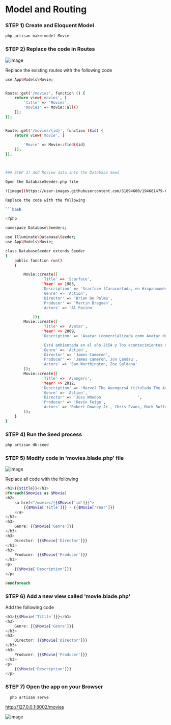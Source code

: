 # Model and Routing 

### STEP 1) Create and Eloquent Model

```bash
php artisan make:model Movie
```

### STEP 2) Replace the code in Routes 

![image](https://user-images.githubusercontent.com/31894600/193736454-0d6ddfa6-5f42-475e-b4dd-d9f584513bb2.png)

Replace the existing routes with the following code

```bash
use App\Models\Movie;


Route::get('/movies', function () {
    return view('movies', [
        'title' => 'Movies',
        'movies' => Movie::all()
    ]);
});


Route::get('/movies/{id}', function ($id) {
    return view('movie', [
        
        'Movie' => Movie::find($id)
    ]);
});



### STEP 3) Add Moview data into the Database Seed

Open the DatabaseSeeder.php file

![image](https://user-images.githubusercontent.com/31894600/194681479-64d91d9f-18fd-420c-81a4-2def27c380b8.png)

Replace the code with the following 

```bash

<?php

namespace Database\Seeders;

use Illuminate\Database\Seeder;
use App\Models\Movie;

class DatabaseSeeder extends Seeder
{
    public function run()
    {

        Movie::create([
                'Title' => 'Scarface',
                'Year' => 1983,
                'Description' => 'Scarface (Caracortada, en Hispanoamérica; El precio del poder, en España) es una película     estadounidense de drama criminal de 1983 dirigida por Brian De Palma y escrita por Oliver Stone. Se trata de una nueva versión del filme del mismo nombre de 1932 y cuenta la historia del refugiado cubano Tony Montana (Al Pacino), que llega sin un centavo a Miami en la década de 1980 y se convierte en un poderoso narcotraficante. La película está coprotagonizada por Steven Bauer, Michelle Pfeiffer, Mary Elizabeth Mastrantonio y Robert Loggia.2​ De Palma dedicó esta versión de Scarface a los escritores de la película original, Howard Hawks y Ben Hecht.3​',
                'Genre' => 'Action',
                'Director' => 'Brian De Palma',
                'Producer' => 'Martin Bregman',
                'Actors' => 'Al Pacino'

            ]);
        Movie::create([
                'Title' => 'Avatar',
                'Year' => 2009,
                'Description' => 'Avatar (comercializada como Avatar de James Cameron) es una película épica de ciencia ficción militar estadounidense de 2009,6​7​ escrita, producida y dirigida por James Cameron y protagonizada por Sam Worthington, Zoe Saldaña, Sigourney Weaver, Stephen Lang y Michelle Rodriguez.

                 Está ambientada en el año 2154 y los acontecimientos que narra se desarrollan en Pandora, una luna (y aparentemente la más grande) de un planeta similar a Júpiter llamado Polífemo habitada por una especie humanoide llamada navi, con la que los humanos se encuentran en conflicto debido a que uno de sus clanes está asentado alrededor de un gigantesco árbol que cubre una inmensa veta de un mineral muy cotizado y que supondría la solución a los problemas energéticos de la Tierra: el unobtainium.8​9​ Jake Sully, un marine que quedó paralítico, es seleccionado para participar en el programa Avatar, un proyecto que transporta la mente de los científicos a unos cuerpos artificiales de navi para que la comunicación con los nativos resulte así más sencilla.10​ Durante esa búsqueda de confianza entre Jake y los navi, Jake debe ser aprobado por la tribu y experimenta todas las relaciones con el bosque, la fauna y la flora que tienen los nativos, junto con sus costumbres y su lengua. A pesar del fin científico del proyecto, el coronel Quaritch, quien dirige la defensa de la base humana en Pandora, convence a Jake para que le proporcione información sobre los nativos en caso de que fuera necesario recurrir a la fuerza para que se marchen. En un principio, Jake cumple profesionalmente su misión, pero se enamora de una de las nativas, Neytiri, y se da cuenta de que estos jamás renunciarán a su tierra, haciendo inevitable un conflicto armado; él deberá decidir de qué lado está.',
                'Genre' => 'Action',
                'Director' => 'James Cameron',
                'Producer' => 'James Cameron, Jon Landau',
                'Actors' => 'Sam Worthington, Zoe Saldana'
        ]);
        Movie::create([
                'Title' => 'Avengers',
                'Year' => 2012,
                'Description' => 'Marvel The Avengers4​ (titulada The Avengers: Los Vengadores en Hispanoamérica y Los Vengadores en España), o simplemente The Avengers, es una película de superhéroes estadounidense de 2012 basada en el equipo de superhéroes homónimo de Marvel Comics, producida por Marvel Studios y distribuida por Walt Disney Studios Motion Pictures, en colaboración con Paramount Pictures.N 1​ Es la sexta película del Universo cinematográfico de Marvel (UCM). La película fue escrita y dirigida por Joss Whedon, y cuenta con un reparto coral que incluye a Robert Downey Jr., Chris Evans, Mark Ruffalo, Chris Hemsworth, Scarlett Johansson y Jeremy Renner como el equipo titular, junto a Tom Hiddleston, Clark Gregg, Cobie Smulders, Stellan Skarsgård y Samuel L. Jackson. En The Avengers, Nick Fury, director de la agencia de espionaje S.H.I.E.L.D., recluta a Tony Stark, Steve Rogers, Bruce Banner, Thor, Natasha Romanoff y Clint Barton para formar un equipo que debe evitar que Loki, hermano de Thor, se apodere de la Tierra.',
                'Genre' => 'Action',
                'Director' => 'Joss Whedon                ',
                'Producer' => 'Kevin Feige',
                'Actors' => 'Robert Downey Jr., Chris Evans, Mark Ruffalo, Chris Hemsworth'
        ]);   
    }
}

```

### STEP 4) Run the Seed process

```php
php artisan db:seed
```

### STEP 5) Modify code in 'movies.blade.php' file

![image](https://user-images.githubusercontent.com/31894600/194682217-04ec4965-7332-4946-864f-25b021ac1701.png)

Replace all code with the following

```php
<h1>{{$title}}</h1>
@foreach($movies as $Movie)
<h2>
    <a href="/movies/{{$Movie['id']}}">
        {{$Movie['Title']}} - {{$Movie['Year']}}
    </a>
</h2>
<h3>
    Genre: {{$Movie['Genre']}}
</h3>
<h3>
    Director: {{$Movie['Director']}}
</h3>
<h3>
    Producer: {{$Movie['Producer']}}
</h3>
<p>
    {{$Movie['Description']}}
</p>

@endforeach
```
### STEP 6) Add a new view called 'movie.blade.php'

Add the following code

```php
<h1>{{$Movie['Tittle']}}</h1>
<h3>
    Genre: {{$Movie['Genre']}}
</h3>
<h3>
    Director: {{$Movie['Director']}}
</h3>
<h3>
    Producer: {{$Movie['Producer']}}
</h3>
<p>
    {{$Movie['Description']}}
</p>

```

### STEP 7) Open the app on your Browser

```bash
  php artisan serve
```

 http://127.0.0.1:8002/movies
 

![image](https://user-images.githubusercontent.com/31894600/194682349-6ede4c43-ad3f-4289-845e-c6dca6b49e84.png)
